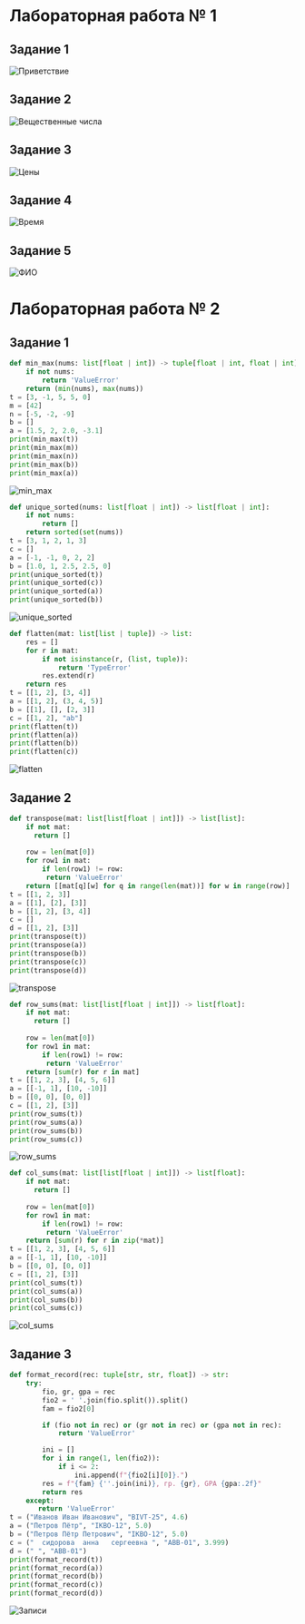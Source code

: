 # Лабораторная работа № 1

## Задание 1
![Приветствие](./images/lab01/01.png)

## Задание 2
![Вещественные числа](./images/lab01/02.png)

## Задание 3 
![Цены](./images/lab01/03.png)

## Задание 4
![Время](./images/lab01/04.png)

## Задание 5 
![ФИО](./images/lab01/05.png)


# Лабораторная работа № 2

## Задание 1

```python
def min_max(nums: list[float | int]) -> tuple[float | int, float | int]:
    if not nums:
        return 'ValueError'
    return (min(nums), max(nums))
t = [3, -1, 5, 5, 0]
m = [42]
n = [-5, -2, -9]
b = []
a = [1.5, 2, 2.0, -3.1]
print(min_max(t))
print(min_max(m))
print(min_max(n))
print(min_max(b))
print(min_max(a))
```
![min_max](./images/lab02/1.1_arrays.png)

```python
def unique_sorted(nums: list[float | int]) -> list[float | int]:
    if not nums:
        return []
    return sorted(set(nums))
t = [3, 1, 2, 1, 3]
c = []
a = [-1, -1, 0, 2, 2]
b = [1.0, 1, 2.5, 2.5, 0]
print(unique_sorted(t))
print(unique_sorted(c))
print(unique_sorted(a))
print(unique_sorted(b))
```

![unique_sorted](./images/lab02/1.2_arrays.png)

```python
def flatten(mat: list[list | tuple]) -> list:
    res = []
    for r in mat:
        if not isinstance(r, (list, tuple)):
            return 'TypeError'
        res.extend(r)
    return res
t = [[1, 2], [3, 4]]
a = [[1, 2], (3, 4, 5)]
b = [[1], [], [2, 3]]
c = [[1, 2], "ab"]
print(flatten(t))
print(flatten(a))
print(flatten(b))
print(flatten(c))
```
![flatten](./images/lab02/1.3_arrays.png)

## Задание 2

```python
def transpose(mat: list[list[float | int]]) -> list[list]:
    if not mat:
      return []
    
    row = len(mat[0])
    for row1 in mat:
        if len(row1) != row:
         return 'ValueError'
    return [[mat[q][w] for q in range(len(mat))] for w in range(row)]
t = [[1, 2, 3]]
a = [[1], [2], [3]]
b = [[1, 2], [3, 4]]
c = []
d = [[1, 2], [3]]
print(transpose(t))
print(transpose(a))
print(transpose(b))
print(transpose(c))
print(transpose(d))
```
![transpose](./images/lab02/2.1_matrix.png)

```python
def row_sums(mat: list[list[float | int]]) -> list[float]:
    if not mat:
      return []
    
    row = len(mat[0])
    for row1 in mat:
        if len(row1) != row:
         return 'ValueError'
    return [sum(r) for r in mat]
t = [[1, 2, 3], [4, 5, 6]]
a = [[-1, 1], [10, -10]]
b = [[0, 0], [0, 0]]
c = [[1, 2], [3]]
print(row_sums(t))
print(row_sums(a))
print(row_sums(b))
print(row_sums(c))
```
![row_sums](./images/lab02/2.2_matrix.png)

```python
def col_sums(mat: list[list[float | int]]) -> list[float]:
    if not mat:
      return []
    
    row = len(mat[0])
    for row1 in mat:
        if len(row1) != row:
         return 'ValueError'
    return [sum(r) for r in zip(*mat)]
t = [[1, 2, 3], [4, 5, 6]]
a = [[-1, 1], [10, -10]]
b = [[0, 0], [0, 0]]
c = [[1, 2], [3]]
print(col_sums(t))
print(col_sums(a))
print(col_sums(b))
print(col_sums(c))
```
![col_sums](./images/lab02/2.3_matrix.png)

## Задание 3

```python
def format_record(rec: tuple[str, str, float]) -> str:
    try:
        fio, gr, gpa = rec
        fio2 = ' '.join(fio.split()).split()
        fam = fio2[0]

        if (fio not in rec) or (gr not in rec) or (gpa not in rec):
            return 'ValueError'

        ini = []
        for i in range(1, len(fio2)):
            if i <= 2:
                ini.append(f"{fio2[i][0]}.")
        res = f"{fam} {''.join(ini)}, гр. {gr}, GPA {gpa:.2f}"
        return res
    except:
       return 'ValueError'
t = ("Иванов Иван Иванович", "BIVT-25", 4.6)
a = ("Петров Пётр", "IKBO-12", 5.0)
b = ("Петров Пётр Петрович", "IKBO-12", 5.0)
c = ("  сидорова  анна   сергеевна ", "ABB-01", 3.999)
d = (" ", "ABB-01")
print(format_record(t))
print(format_record(a))
print(format_record(b))
print(format_record(c))
print(format_record(d))
```

![Записи](./images/lab02/typles.png)

